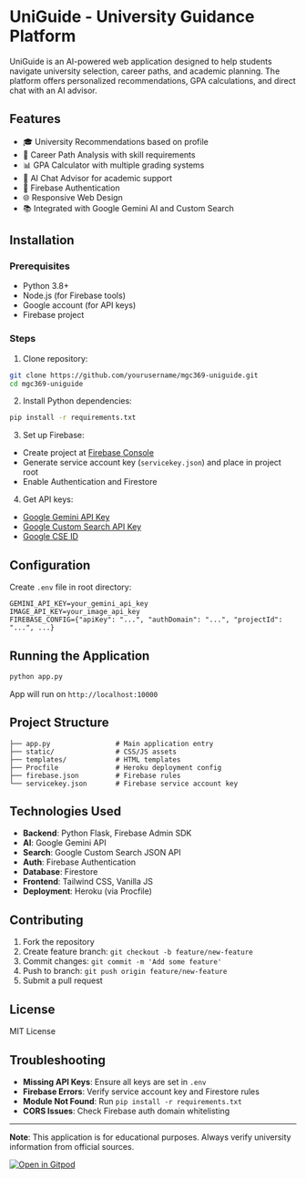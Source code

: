 
# UniGuide - University Guidance Platform

UniGuide is an AI-powered web application designed to help students navigate university selection, career paths, and academic planning. The platform offers personalized recommendations, GPA calculations, and direct chat with an AI advisor.

## Features

- 🎓 University Recommendations based on profile
- 💼 Career Path Analysis with skill requirements
- 📊 GPA Calculator with multiple grading systems
- 🤖 AI Chat Advisor for academic support
- 🔐 Firebase Authentication
- 🌐 Responsive Web Design
- 📚 Integrated with Google Gemini AI and Custom Search

## Installation

### Prerequisites
- Python 3.8+
- Node.js (for Firebase tools)
- Google account (for API keys)
- Firebase project

### Steps
1. Clone repository:
```bash
git clone https://github.com/yourusername/mgc369-uniguide.git
cd mgc369-uniguide
```

2. Install Python dependencies:
```bash
pip install -r requirements.txt
```

3. Set up Firebase:
- Create project at [Firebase Console](https://console.firebase.google.com/)
- Generate service account key (`servicekey.json`) and place in project root
- Enable Authentication and Firestore

4. Get API keys:
- [Google Gemini API Key](https://ai.google.dev/)
- [Google Custom Search API Key](https://developers.google.com/custom-search/v1/overview)
- [Google CSE ID](https://programmablesearchengine.google.com/)

## Configuration

Create `.env` file in root directory:
```env
GEMINI_API_KEY=your_gemini_api_key
IMAGE_API_KEY=your_image_api_key
FIREBASE_CONFIG={"apiKey": "...", "authDomain": "...", "projectId": "...", ...}
```

## Running the Application

```bash
python app.py
```
App will run on `http://localhost:10000`

## Project Structure
```
├── app.py                # Main application entry
├── static/               # CSS/JS assets
├── templates/            # HTML templates
├── Procfile              # Heroku deployment config
├── firebase.json         # Firebase rules
└── servicekey.json       # Firebase service account key
```

## Technologies Used
- **Backend**: Python Flask, Firebase Admin SDK
- **AI**: Google Gemini API
- **Search**: Google Custom Search JSON API
- **Auth**: Firebase Authentication
- **Database**: Firestore
- **Frontend**: Tailwind CSS, Vanilla JS
- **Deployment**: Heroku (via Procfile)

## Contributing
1. Fork the repository
2. Create feature branch: `git checkout -b feature/new-feature`
3. Commit changes: `git commit -m 'Add some feature'`
4. Push to branch: `git push origin feature/new-feature`
5. Submit a pull request

## License
MIT License

## Troubleshooting
- **Missing API Keys**: Ensure all keys are set in `.env`
- **Firebase Errors**: Verify service account key and Firestore rules
- **Module Not Found**: Run `pip install -r requirements.txt`
- **CORS Issues**: Check Firebase auth domain whitelisting

---

**Note**: This application is for educational purposes. Always verify university information from official sources.

[![Open in Gitpod](https://gitpod.io/button/open-in-gitpod.svg)](https://gitpod.io/#https://github.com/yourusername/mgc369-uniguide.git)
